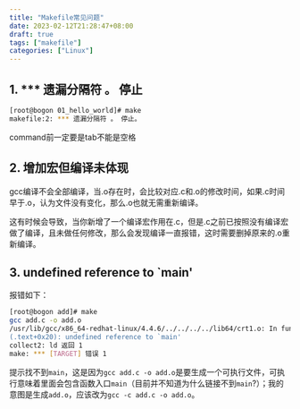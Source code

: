 ```yaml
---
title: "Makefile常见问题"
date: 2023-02-12T21:28:47+08:00
draft: true
tags: ["makefile"]
categories: ["Linux"]
---
```


## 1. *** 遗漏分隔符 。 停止
```bash
[root@bogon 01_hello_world]# make
makefile:2: *** 遗漏分隔符 。 停止。
```
command前一定要是tab不能是空格

## 2. 增加宏但编译未体现
gcc编译不会全部编译，当.o存在时，会比较对应.c和.o的修改时间，如果.c时间早于.o，认为文件没有变化，那么.o也就无需重新编译。

这有时候会导致，当你新增了一个编译宏作用在.c，但是.c之前已按照没有编译宏做了编译，且未做任何修改，那么会发现编译一直报错，这时需要删掉原来的.o重新编译。

## 3. undefined reference to `main'
报错如下：
```bash
[root@bogon add]# make
gcc add.c -o add.o
/usr/lib/gcc/x86_64-redhat-linux/4.4.6/../../../../lib64/crt1.o: In function `_start':
(.text+0x20): undefined reference to `main'
collect2: ld 返回 1
make: *** [TARGET] 错误 1
```

提示找不到`main`，这是因为`gcc add.c -o add.o`是要生成一个可执行文件，可执行意味着里面会包含函数入口`main`（目前并不知道为什么链接不到`main`?）；我的意图是生成`add.o`，应该改为`gcc -c add.c -o add.o`。